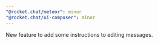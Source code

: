 ```yaml
---
"@rocket.chat/meteor": minor
"@rocket.chat/ui-composer": minor
---
```


New feature to add some instructions to editing messages.

